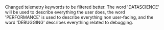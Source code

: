 Changed telemetry keywords to be filtered better. The word 'DATASCIENCE' will be used to describe everything the user does, the word 'PERFORMANCE' is used to describe everything non user-facing, and the word 'DEBUGGING' describes everything related to debugging.